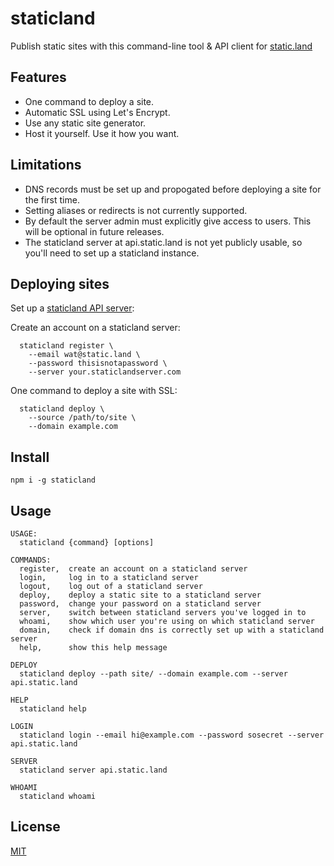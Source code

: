# staticland

Publish static sites with this command-line tool & API client for [static.land](http://static.land)

## Features
- One command to deploy a site.
- Automatic SSL using Let's Encrypt.
- Use any static site generator.
- Host it yourself. Use it how you want.

## Limitations
- DNS records must be set up and propogated before deploying a site for the first time.
- Setting aliases or redirects is not currently supported.
- By default the server admin must explicitly give access to users. This will be optional in future releases.
- The staticland server at api.static.land is not yet publicly usable, so you'll need to set up a staticland instance.

## Deploying sites
Set up a [staticland API server](https://github.com/staticland/staticland-api):

Create an account on a staticland server:

```
  staticland register \
    --email wat@static.land \
    --password thisisnotapassword \
    --server your.staticlandserver.com
```

One command to deploy a site with SSL:

```
  staticland deploy \
    --source /path/to/site \
    --domain example.com
```

## Install

```
npm i -g staticland
```

## Usage

```
USAGE:
  staticland {command} [options]

COMMANDS:
  register,  create an account on a staticland server
  login,     log in to a staticland server
  logout,    log out of a staticland server
  deploy,    deploy a static site to a staticland server
  password,  change your password on a staticland server
  server,    switch between staticland servers you've logged in to
  whoami,    show which user you're using on which staticland server
  domain,    check if domain dns is correctly set up with a staticland server
  help,      show this help message

DEPLOY
  staticland deploy --path site/ --domain example.com --server api.static.land

HELP
  staticland help

LOGIN
  staticland login --email hi@example.com --password sosecret --server api.static.land

SERVER
  staticland server api.static.land

WHOAMI
  staticland whoami
```

## License
[MIT](LICENSE.md)
